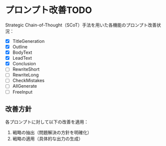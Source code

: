 # プロンプト改善TODO

Strategic Chain-of-Thought（SCoT）手法を用いた各機能のプロンプト改善状況：

- [x] TitleGeneration
- [x] Outline
- [x] BodyText
- [x] LeadText
- [x] Conclusion
- [ ] RewriteShort
- [ ] RewriteLong
- [ ] CheckMistakes
- [ ] AllGenerate
- [ ] FreeInput

## 改善方針
各プロンプトに対して以下の改善を適用：
1. 戦略の抽出（問題解決の方針を明確化）
2. 戦略の適用（具体的な出力の生成）
